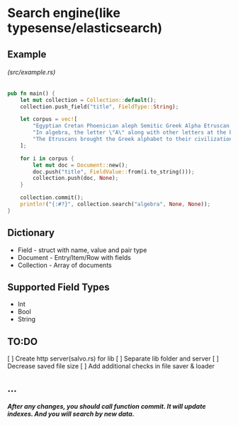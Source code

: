 # Search engine(like typesense/elasticsearch)
## Example 
###### (src/example.rs)
```rust
pub fn main() {
    let mut collection = Collection::default();
    collection.push_field("title", FieldType::String);

    let corpus = vec![
        "Egyptian Cretan Phoenician aleph Semitic Greek Alpha Etruscan A Roman/Cyrillic A Boeotian 800–700 BC Greek Uncial Latin 300 AD Uncial ",
        "In algebra, the letter \"A\" along with other letters at the beginning of the alphabet is used to represent known quantities, whereas the letters at the end of the alphabet (x,y,z) are used to denote unknown quantities.",
        "The Etruscans brought the Greek alphabet to their civilization in the Italian Peninsula and left the letter unchanged. The Romans later adopted the Etruscan alphabet to write the Latin language, and the resulting letter was preserved in the Latin alphabet used to write many languages, including English.",
    ];

    for i in corpus {
        let mut doc = Document::new();
        doc.push("title", FieldValue::from(i.to_string()));
        collection.push(doc, None);
    }

    collection.commit();
    println!("{:#?}", collection.search("algebra", None, None));
}
```
## Dictionary
* Field - struct with name, value and pair type
* Document - Entry/Item/Row with fields
* Collection - Array of documents
## Supported Field Types
* Int
* Bool
* String
## TO:DO
[ ] Create http server(salvo.rs) for lib
[ ] Separate lib folder and server
[ ] Decrease saved file size
[ ] Add additional checks in file saver & loader

## ...
##### After any changes, you should call function commit. It will update indexes. And you will search by new data.
